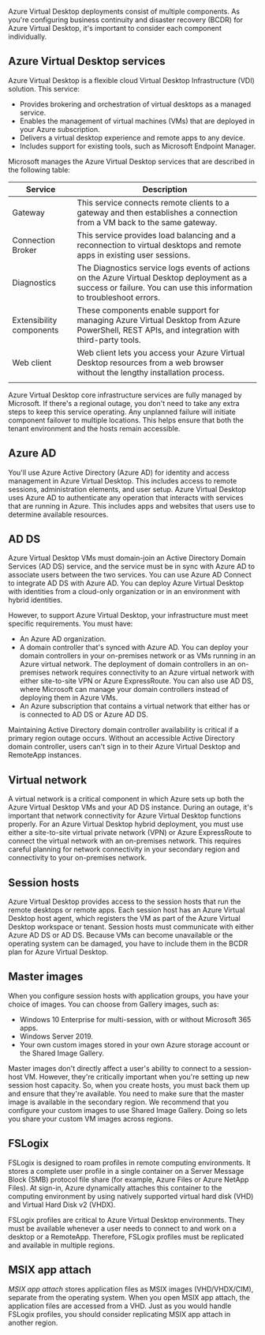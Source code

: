 Azure Virtual Desktop deployments consist of multiple components. As you're configuring business continuity and disaster recovery (BCDR) for Azure Virtual Desktop, it's important to consider each component individually.

## Azure Virtual Desktop services

Azure Virtual Desktop is a flexible cloud Virtual Desktop Infrastructure (VDI) solution. This service:

- Provides brokering and orchestration of virtual desktops as a managed service.
- Enables the management of virtual machines (VMs) that are deployed in your Azure subscription.
- Delivers a virtual desktop experience and remote apps to any device.
- Includes support for existing tools, such as Microsoft Endpoint Manager.

Microsoft manages the Azure Virtual Desktop services that are described in the following table:

| Service | Description |
| --- | --- |
| Gateway | This service connects remote clients to a gateway and then establishes a connection from a VM back to the same gateway. |
| Connection Broker | This service provides load balancing and a reconnection to virtual desktops and remote apps in existing user sessions. |
| Diagnostics | The Diagnostics service logs events of actions on the Azure Virtual Desktop deployment as a success or failure. You can use this information to troubleshoot errors. |
| Extensibility components | These components enable support for managing Azure Virtual Desktop from Azure PowerShell, REST APIs, and integration with third-party tools. |
| Web client | Web client lets you access your Azure Virtual Desktop resources from a web browser without the lengthy installation process. |
| | |

Azure Virtual Desktop core infrastructure services are fully managed by Microsoft. If there's a regional outage, you don't need to take any extra steps to keep this service operating. Any unplanned failure will initiate component failover to multiple locations. This helps ensure that both the tenant environment and the hosts remain accessible.

## Azure AD

You'll use Azure Active Directory (Azure AD) for identity and access management in Azure Virtual Desktop. This includes access to remote sessions, administration elements, and user setup. Azure Virtual Desktop uses Azure AD to authenticate any operation that interacts with services that are running in Azure. This includes apps and websites that users use to determine available resources.

## AD DS
Azure Virtual Desktop VMs must domain-join an Active Directory Domain Services (AD DS) service, and the service must be in sync with Azure AD to associate users between the two services. You can use Azure AD Connect to integrate AD DS with Azure AD. You can deploy Azure Virtual Desktop with identities from a cloud-only organization or in an environment with hybrid identities. 

However, to support Azure Virtual Desktop, your infrastructure must meet specific requirements. You must have:

- An Azure AD organization.
- A domain controller that's synced with Azure AD. You can deploy your domain controllers in your on-premises network or as VMs running in an Azure virtual network. The deployment of domain controllers in an on-premises network requires connectivity to an Azure virtual network with either site-to-site VPN or Azure ExpressRoute. You can also use AD DS, where Microsoft can manage your domain controllers instead of deploying them in Azure VMs.
- An Azure subscription that contains a virtual network that either has or is connected to AD DS or Azure AD DS.

Maintaining Active Directory domain controller availability is critical if a primary region outage occurs. Without an accessible Active Directory domain controller, users can't sign in to their Azure Virtual Desktop and RemoteApp instances.

## Virtual network

A virtual network is a critical component in which Azure sets up both the Azure Virtual Desktop VMs and your AD DS instance. During an outage, it's important that network connectivity for Azure Virtual Desktop functions properly. For an Azure Virtual Desktop hybrid deployment, you must use either a site-to-site virtual private network (VPN) or Azure ExpressRoute to connect the virtual network with an on-premises network. This requires careful planning for network connectivity in your secondary region and  connectivity to your on-premises network.

## Session hosts

Azure Virtual Desktop provides access to the session hosts that run the remote desktops or remote apps. Each session host has an Azure Virtual Desktop host agent, which registers the VM as part of the Azure Virtual Desktop workspace or tenant. Session hosts must communicate with either Azure AD DS or AD DS. Because VMs can become unavailable or the operating system can be damaged, you have to include them in the BCDR plan for Azure Virtual Desktop.

## Master images

When you configure session hosts with application groups, you have your choice of images. You can choose from Gallery images, such as:

- Windows 10 Enterprise for multi-session, with or without Microsoft 365 apps.
- Windows Server 2019.
- Your own custom images stored in your own Azure storage account or the Shared Image Gallery.

Master images don't directly affect a user's ability to connect to a session-host VM. However, they're critically important when you're setting up new session host capacity. So, when you create hosts, you must back them up and ensure that they're available. You need to make sure that the master image is available in the secondary region. We recommend that you configure your custom images to use Shared Image Gallery. Doing so lets you share your custom VM images across regions. 

## FSLogix

FSLogix is designed to roam profiles in remote computing environments. It stores a complete user profile in a single container on a Server Message Block (SMB) protocol file share (for example, Azure Files or Azure NetApp Files). At sign-in, Azure dynamically attaches this container to the computing environment by using natively supported virtual hard disk (VHD) and Virtual Hard Disk v2 (VHDX).

FSLogix profiles are critical to Azure Virtual Desktop environments. They must be available whenever a user needs to connect to and work on a desktop or a RemoteApp. Therefore, FSLogix profiles must be replicated and available in multiple regions.

## MSIX app attach

*MSIX app attach* stores application files as MSIX images (VHD/VHDX/CIM), separate from the operating system. When you open MSIX app attach, the application files are accessed from a VHD. Just as you would handle FSLogix profiles, you should consider replicating MSIX app attach in another region.
